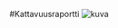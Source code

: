 
#Kattavuusraportti
![kuva](https://user-images.githubusercontent.com/57106545/68333805-f9fd7380-00e1-11ea-9bd2-00c96d9b1d96.png)
